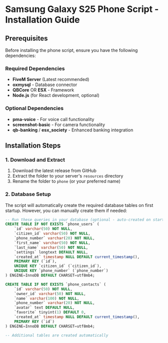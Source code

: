 # Samsung Galaxy S25 Phone Script - Installation Guide

## Prerequisites

Before installing the phone script, ensure you have the following dependencies:

### Required Dependencies
- **FiveM Server** (Latest recommended)
- **oxmysql** - Database connector
- **QBCore** OR **ESX** - Framework
- **Node.js** (for React development, optional)

### Optional Dependencies
- **pma-voice** - For voice call functionality
- **screenshot-basic** - For camera functionality
- **qb-banking** / **esx_society** - Enhanced banking integration

## Installation Steps

### 1. Download and Extract
1. Download the latest release from GitHub
2. Extract the folder to your server's `resources` directory
3. Rename the folder to `phone` (or your preferred name)

### 2. Database Setup
The script will automatically create the required database tables on first startup. However, you can manually create them if needed:

```sql
-- Run these queries in your database (optional - auto-created on startup)
CREATE TABLE IF NOT EXISTS `phone_users` (
    `id` varchar(50) NOT NULL,
    `citizen_id` varchar(50) NOT NULL,
    `phone_number` varchar(20) NOT NULL,
    `first_name` varchar(50) NOT NULL,
    `last_name` varchar(50) NOT NULL,
    `settings` longtext DEFAULT NULL,
    `created_at` timestamp NULL DEFAULT current_timestamp(),
    PRIMARY KEY (`id`),
    UNIQUE KEY `citizen_id` (`citizen_id`),
    UNIQUE KEY `phone_number` (`phone_number`)
) ENGINE=InnoDB DEFAULT CHARSET=utf8mb4;

CREATE TABLE IF NOT EXISTS `phone_contacts` (
    `id` varchar(50) NOT NULL,
    `owner_id` varchar(50) NOT NULL,
    `name` varchar(100) NOT NULL,
    `phone_number` varchar(20) NOT NULL,
    `avatar` text DEFAULT NULL,
    `favorite` tinyint(1) DEFAULT 0,
    `created_at` timestamp NULL DEFAULT current_timestamp(),
    PRIMARY KEY (`id`)
) ENGINE=InnoDB DEFAULT CHARSET=utf8mb4;

-- Additional tables are created automatically
